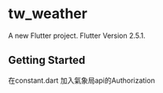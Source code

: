 # tw_weather

A new Flutter project.
Flutter Version 2.5.1.

## Getting Started

在constant.dart 加入氣象局api的Authorization
